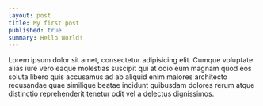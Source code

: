 ```yaml
---
layout: post
title: My first post
published: true
summary: Hello World!
---
```


Lorem ipsum dolor sit amet, consectetur adipisicing elit. Cumque voluptate alias iure vero eaque molestias suscipit qui at odio eum magnam quod eos soluta libero quis accusamus ad ab aliquid enim maiores architecto recusandae quae similique beatae incidunt quibusdam dolores rerum atque distinctio reprehenderit tenetur odit vel a delectus dignissimos.